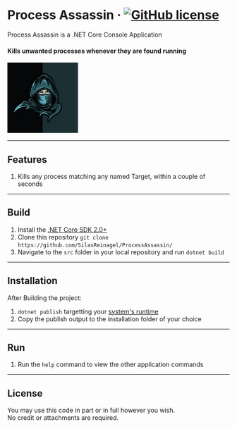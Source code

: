 # Process Assassin &middot; [![GitHub license](https://img.shields.io/badge/license-MIT-blue.svg)](./LICENSE) 

Process Assassin is a .NET Core Console Application

#### Kills unwanted processes whenever they are found running

<img src="./art/logo.jpg" alt="Process Assassin Logo" width="160"/>

----

## Features

1. Kills any process matching any named Target, within a couple of seconds

----

## Build

1. Install the [.NET Core SDK 2.0+](https://dotnet.microsoft.com/download)
2. Clone this repository `git clone https://github.com/SilasReinagel/ProcessAssassin/`
3. Navigate to the `src` folder in your local repository and run `dotnet build`

----

## Installation

After Building the project:

1. `dotnet publish` targetting your [system's runtime](https://docs.microsoft.com/en-us/dotnet/core/rid-catalog)
2. Copy the publish output to the installation folder of your choice

----

## Run

1. Run the `help` command to view the other application commands

----

## License

You may use this code in part or in full however you wish.  
No credit or attachments are required.

